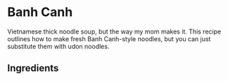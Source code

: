 # Banh Canh
Vietnamese thick noodle soup, but the way my mom makes it. This recipe outlines how to make fresh Banh Canh-style noodles, but you can just substitute them with udon noodles.

## Ingredients